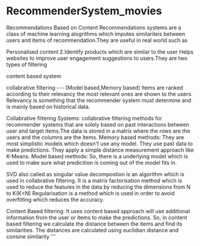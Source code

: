 # RecommenderSystem_movies
Recommendations Based on Content
 Recommendations systems are a class of machine learning alogrithms which imputes similariteis between users and items of recommendation.They are useful in real world such as

Personalised content 2.Identify products which are similar to the user
Helps websites to improve user engagement suggestions to users.They are two types of filtering

content based system

collabrative filtering --- (Model based,Memory based) Items are ranked according to their relevancy the most relevant ones are shown to the users. Relevancy is something that the recommender system must determine and is mainly based on historical data.

Collabrative filtering Systems: collabrative filtering methods for recommender systems that are solely based on past interactions between user and target items.The data is stored in a matrix where the rows are the users and the columns are the items. Memory based methods: They are most simplistic models which doesn't use any model. They use past data to make predictions. They apply a simple distance measurement approach like K-Means. Model based methods: So, there is a underlying model which is used to make sure what predicition is coming out of the model fits in.

SVD also called as singular value decompostion is an algorithm which is used in collabrative filtering. It is a matrix factorisation method which is used to reduce the features in the data by reducing the dimensions from N to K(K<N) Regularisation is a method which is used in order to avoid overfitting which reduces the accuracy.

Content Based filtering: It uses content based approach will use additional information from the user or items to make the predictions. So, in content based filtering we calculate the distance between the items and find its similarities. The distances are calculated using euclidian distance and consine similarity '''
